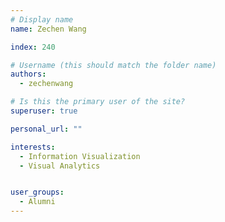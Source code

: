 ```yaml
---
# Display name
name: Zechen Wang

index: 240

# Username (this should match the folder name)
authors:
  - zechenwang

# Is this the primary user of the site?
superuser: true

personal_url: ""

interests:
  - Information Visualization
  - Visual Analytics


user_groups:
  - Alumni
---
```

